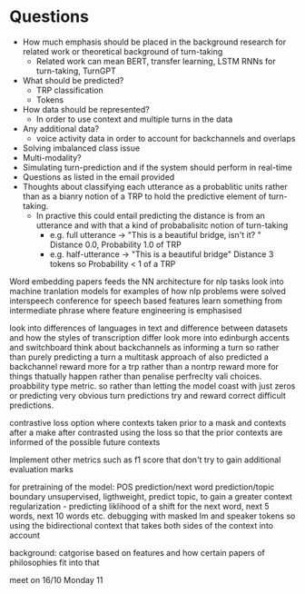 # Questions
- How much emphasis should be placed in the background research for related work or theoretical background of turn-taking
	- Related work can mean BERT, transfer learning, LSTM RNNs for turn-taking, TurnGPT
- What should be predicted?     
    - TRP classification 
    - Tokens
- How data should be represented? 
    - In order to use context and multiple turns in the data 
- Any additional data?
    - voice activity data in order to account for backchannels and overlaps
- Solving imbalanced class issue
- Multi-modality?
- Simulating turn-prediction and if the system should perform in real-time
- Questions as listed in the email provided 
- Thoughts about classifying each utterance as a probablitic units rather than as a bianry notion of a TRP to hold the predictive element of turn-taking.
    - In practive this could entail predicting the distance is from an utterance and with that a kind of probabalisitc notion of turn-taking
        - e.g. full utterance -> "This is a beautiful bridge, isn't it? <EOT>" Distance 0.0, Probability 1.0 of TRP
        - e.g. half-utterance -> "This is a beautiful bridge" Distance 3 tokens so Probability < 1 of a TRP

Word embedding papers feeds the NN architecture for nlp tasks
look into machine tranlation models for examples of how nlp problems were solved
interspeech conference for speech based features
learn something from intermediate phrase where feature engineering is emphasised 

look into differences of languages in text and difference between datasets and how the styles of transcription differ
look more into edinburgh accents and switchboard 
think about backchannels as informing a turn so rather than purely predicting a turn a multitask approach of also predicted a backchannel
reward more for a trp rather than a nontrp
reward more for things thatually happen rather than penalise perfreclty vali choices. proabbility type metric. so rather than letting the model coast with just zeros or predicting very obvious turn predictions try and reward correct difficult predictions. 

contrastive loss option where contexts taken prior to a mask and contexts after a make after contrasted using the loss so that the prior contexts are informed of the possible future contexts

Implement other metrics such as f1 score that don't try to gain additional evaluation marks

for pretraining of the model: POS prediction/next word prediction/topic boundary unsupervised, ligthweight, predict topic, to gain a greater context 
regularization - predicting liklihood of a shift for the next word, next 5 words, next 10 words etc. 
debugging with masked lm and speaker tokens so using the bidirectional context that takes both sides of the context into account

background: catgorise based on features and how certain papers of philosophies fit into that

meet on 16/10 Monday 11
